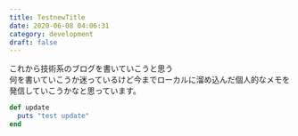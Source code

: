 ```yaml
---
title: TestnewTitle
date: 2020-06-08 04:06:31
category: development
draft: false
---
```


これから技術系のブログを書いていこうと思う  
何を書いていこうか迷っているけど今までローカルに溜め込んだ個人的なメモを  
発信していこうかなと思っています。

```rb
def update
  puts "test update"
end
```
